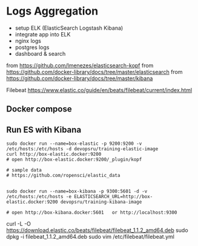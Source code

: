 # Logs Aggregation

* setup ELK (ElasticSearch Logstash Kibana)
* integrate app into ELK
* nginx logs
* postgres logs
* dashboard & search


from https://github.com/lmenezes/elasticsearch-kopf
from https://github.com/docker-library/docs/tree/master/elasticsearch
from https://github.com/docker-library/docs/tree/master/kibana


Filebeat https://www.elastic.co/guide/en/beats/filebeat/current/index.html

## Docker compose


## Run ES with Kibana

```
sudo docker run --name=box-elastic -p 9200:9200 -v /etc/hosts:/etc/hosts -d devopsru/training-elastic-image
curl http://box-elastic.docker:9200
# open http://box-elastic.docker:9200/_plugin/kopf

# sample data
# https://github.com/ropensci/elastic_data


sudo docker run --name=box-kibana -p 9300:5601 -d -v /etc/hosts:/etc/hosts -e ELASTICSEARCH_URL=http://box-elastic.docker:9200 devopsru/training-kibana-image

# open http://box-kibana.docker:5601   or http://localhost:9300
```

curl -L -O https://download.elastic.co/beats/filebeat/filebeat_1.1.2_amd64.deb
sudo dpkg -i filebeat_1.1.2_amd64.deb
sudo vim /etc/filebeat/filebeat.yml
    
